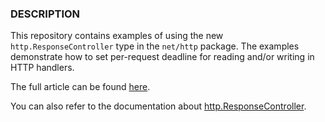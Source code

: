 ### DESCRIPTION

This repository contains examples of using the new `http.ResponseController` type in the `net/http` package. The
examples demonstrate how to set per-request deadline for reading and/or writing in HTTP handlers.

The full article can be found [here](https://medium.com/@miralizoda.komron/8710cecfef5d).

You can also refer to the documentation
about [http.ResponseController](https://pkg.go.dev/net/http#ResponseController).
